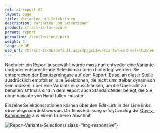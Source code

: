 ```yaml
---
ref: xi-report-03
layout: page
title: Varianten und Selektionen
description: Varianten und Selektionen
product: xtract-is-for-azure
parent: report
permalink: /:collection/:path
weight: 3
lang: de_DE
old_url: /Xtract-IS-DE/default.aspx?pageid=varianten-und-selektionen
---
```


Nachdem ein Report ausgewählt wurde muss nun entweder eine Variante und/oder entsprechende Selektionskriterien hinterlegt werden. Sie entsprechen der Benutzereingabe auf dem Report. Es sei an dieser Stelle ausdrücklich empfohlen, alle Selektionen, die nicht unmittelbar dynamisch sein müssen, über eine Variante einzuschränken, um die Übersicht zu behalten. Oftmals sind in dem Report auch Standardfelder belegt, die Sie ohne Variante von Hand füllen müssten.

Einzelne Selektionsoptionen können über den *Edit*-Link in der Liste links oben eingeschränkt werden. Die Einschränkung erfolgt analog der [Query-Komponente](../query) aus einem früheren Abschnitt.

![Report-Variants-Selections](/img/content/Report-Variants-Selections.png){:class="img-responsive"}